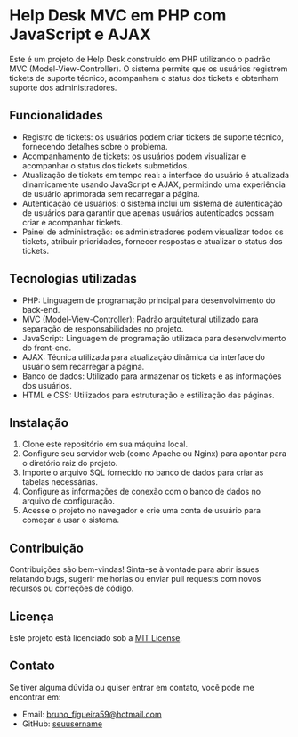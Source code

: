 # Help Desk MVC em PHP com JavaScript e AJAX

Este é um projeto de Help Desk construído em PHP utilizando o padrão MVC (Model-View-Controller). O sistema permite que os usuários registrem tickets de suporte técnico, acompanhem o status dos tickets e obtenham suporte dos administradores.

## Funcionalidades

- Registro de tickets: os usuários podem criar tickets de suporte técnico, fornecendo detalhes sobre o problema.
- Acompanhamento de tickets: os usuários podem visualizar e acompanhar o status dos tickets submetidos.
- Atualização de tickets em tempo real: a interface do usuário é atualizada dinamicamente usando JavaScript e AJAX, permitindo uma experiência de usuário aprimorada sem recarregar a página.
- Autenticação de usuários: o sistema inclui um sistema de autenticação de usuários para garantir que apenas usuários autenticados possam criar e acompanhar tickets.
- Painel de administração: os administradores podem visualizar todos os tickets, atribuir prioridades, fornecer respostas e atualizar o status dos tickets.

## Tecnologias utilizadas

- PHP: Linguagem de programação principal para desenvolvimento do back-end.
- MVC (Model-View-Controller): Padrão arquitetural utilizado para separação de responsabilidades no projeto.
- JavaScript: Linguagem de programação utilizada para desenvolvimento do front-end.
- AJAX: Técnica utilizada para atualização dinâmica da interface do usuário sem recarregar a página.
- Banco de dados: Utilizado para armazenar os tickets e as informações dos usuários.
- HTML e CSS: Utilizados para estruturação e estilização das páginas.

## Instalação

1. Clone este repositório em sua máquina local.
2. Configure seu servidor web (como Apache ou Nginx) para apontar para o diretório raiz do projeto.
3. Importe o arquivo SQL fornecido no banco de dados para criar as tabelas necessárias.
4. Configure as informações de conexão com o banco de dados no arquivo de configuração.
5. Acesse o projeto no navegador e crie uma conta de usuário para começar a usar o sistema.

## Contribuição

Contribuições são bem-vindas! Sinta-se à vontade para abrir issues relatando bugs, sugerir melhorias ou enviar pull requests com novos recursos ou correções de código.

## Licença

Este projeto está licenciado sob a [MIT License](LICENSE).

## Contato

Se tiver alguma dúvida ou quiser entrar em contato, você pode me encontrar em:

- Email: bruno_figueira59@hotmail.com   
- GitHub: [seuusername](https://github.com/BrunoFigueiraBarros)
